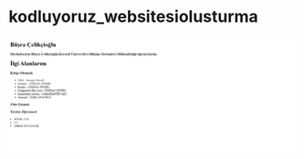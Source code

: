 # kodluyoruz_websitesiolusturma
<img src="https://github.com/busracelikcioglu/kodluyoruz_websitesiolusturma/blob/main/frontend.PNG">
